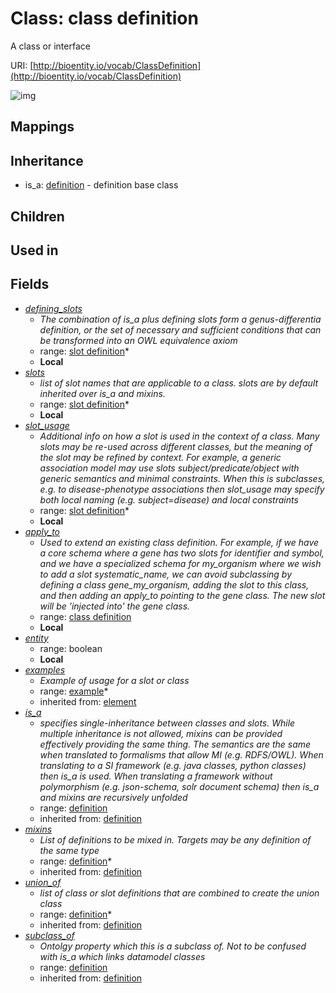# Class: class definition


A class or interface

URI: [http://bioentity.io/vocab/ClassDefinition](http://bioentity.io/vocab/ClassDefinition)

![img](http://yuml.me/diagram/nofunky;dir:TB/class/\[Definition]^-\[ClassDefinition|name(i):string;singular_name(i):string%20%3F;description(i):string%20%3F;note(i):string%20%3F;comment(i):string%20%3F;see_also(i):string%20%3F;flags(i):string%20*;prefixes(i):string%20*;aliases(i):string%20*;mappings(i):string%20*;id_prefixes(i):string%20*;in_subset(i):string%20*;from_schema(i):string%20%3F;alt_descriptions(i):string%20*;mixin(i):boolean%20%3F;abstract(i):boolean%20%3F;local_names(i):string%20*;values_from(i):string%20*;symmetric(i):boolean%20%3F;entity:boolean%20%3F],%20\[ClassDefinition]++-%20examples(i)%20*>\[Example],%20\[ClassDefinition]-%20is_a(i)%20%3F>\[Definition],%20\[ClassDefinition]-%20mixins(i)%20*>\[Definition],%20\[ClassDefinition]-%20union_of(i)%20*>\[Definition],%20\[ClassDefinition]-%20subclass_of(i)%20%3F>\[Definition],%20\[ClassDefinition]-%20defining_slots%20*>\[SlotDefinition],%20\[ClassDefinition]-%20slots%20*>\[SlotDefinition],%20\[ClassDefinition]++-%20slot_usage%20*>\[SlotDefinition],%20\[ClassDefinition]-%20apply_to%20%3F>\[ClassDefinition])
## Mappings

## Inheritance

 *  is_a: [definition](Definition.md) - definition base class
## Children

## Used in

## Fields

 * _[defining_slots](defining_slots.md)_
    * _The combination of is_a plus defining slots form a genus-differentia definition, or the set of necessary and sufficient conditions that can be transformed into an OWL equivalence axiom_
    * range: [slot definition](SlotDefinition.md)*
    * __Local__
 * _[slots](slots.md)_
    * _list of slot names that are applicable to a class. slots are by default inherited over is_a and mixins._
    * range: [slot definition](SlotDefinition.md)*
    * __Local__
 * _[slot_usage](slot_usage.md)_
    * _Additional info on how a slot is used in the context of a class. Many slots may be re-used across different classes, but the meaning of the slot may be refined by context. For example, a generic association model may use slots subject/predicate/object with generic semantics and minimal constraints. When this is subclasses, e.g. to disease-phenotype associations then slot_usage may specify both local naming (e.g. subject=disease) and local constraints_
    * range: [slot definition](SlotDefinition.md)*
    * __Local__
 * _[apply_to](apply_to.md)_
    * _Used to extend an existing class definition. For example, if we have a core schema where a gene has two slots for identifier and symbol, and we have a specialized schema for my_organism where we wish to add a slot systematic_name, we can avoid subclassing by defining a class gene_my_organism, adding the slot to this class, and then adding an apply_to pointing to the gene class. The new slot will be 'injected into' the gene class._
    * range: [class definition](ClassDefinition.md)
    * __Local__
 * _[entity](entity.md)_
    * range: boolean
    * __Local__
 * _[examples](examples.md)_
    * _Example of usage for a slot or class_
    * range: [example](Example.md)*
    * inherited from: [element](Element.md)
 * _[is_a](is_a.md)_
    * _specifies single-inheritance between classes and slots. While multiple inheritance is not allowed, mixins can be provided effectively providing the same thing. The semantics are the same when translated to formalisms that allow MI (e.g. RDFS/OWL). When translating to a SI framework (e.g. java classes, python classes) then is_a is used. When translating a framework without polymorphism (e.g. json-schema, solr document schema) then is_a and mixins are recursively unfolded_
    * range: [definition](Definition.md)
    * inherited from: [definition](Definition.md)
 * _[mixins](mixins.md)_
    * _List of definitions to be mixed in. Targets may be any definition of the same type_
    * range: [definition](Definition.md)*
    * inherited from: [definition](Definition.md)
 * _[union_of](union_of.md)_
    * _list of class or slot definitions that are combined to create the union class_
    * range: [definition](Definition.md)*
    * inherited from: [definition](Definition.md)
 * _[subclass_of](subclass_of.md)_
    * _Ontolgy property which this is a subclass of. Not to be confused with is_a which links datamodel classes_
    * range: [definition](Definition.md)
    * inherited from: [definition](Definition.md)
